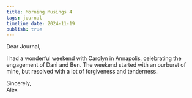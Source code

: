 ```yaml
---
title: Morning Musings 4
tags: journal
timeline_date: 2024-11-19
publish: true
---
```


Dear Journal,

I had a wonderful weekend with Carolyn in Annapolis, celebrating the engagement of Dani and Ben. The weekend started with an ourburst of mine, 
but resolved with a lot of forgiveness and tenderness.

Sincerely,\
Alex
